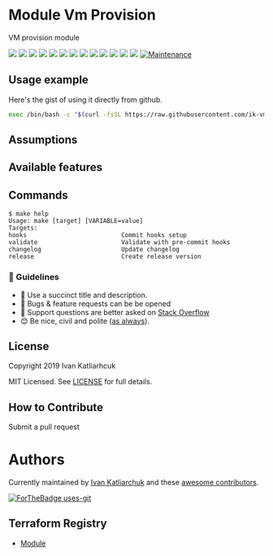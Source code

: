 # Module Vm Provision

VM provision module

[![](https://img.shields.io/github/license/ik-vms-dockers/vms-provision)](https://github.com/ik-vms-dockers/vms-provision)
![](https://img.shields.io/github/v/tag/ik-vms-dockers/vms-provision)
[![](https://img.shields.io/github/workflow/status/ik-vms-dockers/vms-provision/validator/master)](https://github.com/ik-vms-dockers/vms-provision/actions?query=is%3Acompleted)
![](https://github.com/ik-vms-dockers/vms-provision/workflows/validator/badge.svg)
![](https://img.shields.io/issues/github/ik-vms-dockers/vms-provision)
![](https://img.shields.io/github/issues/ik-vms-dockers/vms-provision)
![](https://img.shields.io/github/issues-closed/ik-vms-dockers/vms-provision)
[![](https://img.shields.io/github/languages/code-size/ik-vms-dockers/vms-provision)](https://github.com/ik-vms-dockers/vms-provision)
[![](https://img.shields.io/github/repo-size/ik-vms-dockers/vms-provision)](https://github.com/ik-vms-dockers/vms-provision)
![](https://img.shields.io/github/languages/top/ik-vms-dockers/vms-provision?color=green&logo=terraform&logoColor=blue)
![](https://img.shields.io/github/commit-activity/m/ik-vms-dockers/vms-provision)
![](https://img.shields.io/github/contributors/ik-vms-dockers/vms-provision)
![](https://img.shields.io/github/last-commit/ik-vms-dockers/vms-provision)
[![Maintenance](https://img.shields.io/badge/Maintenu%3F-oui-green.svg)](https://GitHub.com/ik-vms-dockers/vms-provision/graphs/commit-activity)

## Usage example

Here's the gist of using it directly from github.

```sh
exec /bin/bash -c "$(curl -fsSL https://raw.githubusercontent.com/ik-vms-dockers/vms-provision/master/example/001.install.sh)"
```

## Assumptions

## Available features

## Commands

<!-- START makefile-doc -->
```
$ make help 
Usage: make [target] [VARIABLE=value]
Targets:
hooks                          Commit hooks setup
validate                       Validate with pre-commit hooks
changelog                      Update changelog
release                        Create release version 
```
<!-- END makefile-doc -->

### :memo: Guidelines

 - :memo: Use a succinct title and description.
 - :bug: Bugs & feature requests can be be opened
 - :signal_strength: Support questions are better asked on [Stack Overflow](https://stackoverflow.com/)
 - :blush: Be nice, civil and polite ([as always](http://contributor-covenant.org/version/1/4/)).

## License

Copyright 2019 Ivan Katliarhcuk

MIT Licensed. See [LICENSE](./LICENSE) for full details.

## How to Contribute

Submit a pull request

# Authors

Currently maintained by [Ivan Katliarchuk](https://github.com/ivankatliarchuk) and these [awesome contributors](https://github.com/ik-vms-dockers/vms-provision/graphs/contributors).

[![ForTheBadge uses-git](http://ForTheBadge.com/images/badges/uses-git.svg)](https://GitHub.com/)

## Terraform Registry

- [Module](https://registry.terraform.io/modules/terraform-module/todo)
